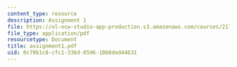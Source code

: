 ```yaml
---
content_type: resource
description: Assignment 1
file: https://ol-ocw-studio-app-production.s3.amazonaws.com/courses/21l-708-technologies-of-humanism-spring-2003/0c79b1c8cfc1336d859610b8ded44631_assignment1.pdf
file_type: application/pdf
resourcetype: Document
title: assignment1.pdf
uid: 0c79b1c8-cfc1-336d-8596-10b8ded44631
---
```

